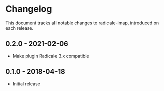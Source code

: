 # Changelog

This document tracks all notable changes to radicale-imap, introduced on each release.

## 0.2.0 - 2021-02-06

- Make plugin Radicale 3.x compatible

## 0.1.0 - 2018-04-18

- Initial release
